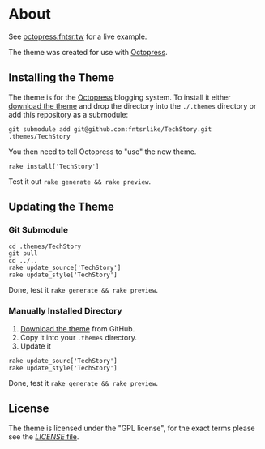 # About
See [octopress.fntsr.tw](http://octopress.fntsr.tw) for a live example.

The theme was created for use with [Octopress](http://octopress.org/).

## Installing the Theme
The theme is for the [Octopress](https://github.com/imathis/octopress) blogging
system. To install it either
[download the theme](https://github.com/fntsrlike/TechStory/zipball/master)
and drop the directory into the `./.themes` directory or add this repository as a
submodule:

```Shell
git submodule add git@github.com:fntsrlike/TechStory.git .themes/TechStory
```

You then need to tell Octopress to "use" the new theme.

```Shell
rake install['TechStory']
```

Test it out `rake generate && rake preview`.

## Updating the Theme
### Git Submodule

```Shell
cd .themes/TechStory
git pull
cd ../..
rake update_source['TechStory']
rake update_style['TechStory']
```

Done, test it `rake generate && rake preview`.

### Manually Installed  Directory

1. [Download the theme](https://github.com/fntsrlike/TechStory/zipball/master)
from GitHub.
2. Copy it into your `.themes` directory.
3. Update it

```Shell
rake update_sourc['TechStory']
rake update_style['TechStory']
```

Done, test it `rake generate && rake preview`.

## License
The theme is licensed under the "GPL license", for the exact terms please see the [_LICENSE_ file](https://github.com/fntsrlike/TechStory/blob/master/LICENSE).
